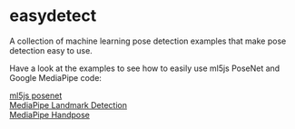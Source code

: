 # easydetect

A collection of machine learning pose detection examples that make pose detection easy to use. 

Have a look at the examples to see how to easily use ml5js PoseNet and Google MediaPipe code:

[ml5js posenet](examples/examples/easy-ml5js-posenet)  
[MediaPipe Landmark Detection](examples/easy-mediapipe-landmark-detection)  
[MediaPipe Handpose](examples/easy-mediapipe-handpose)  

